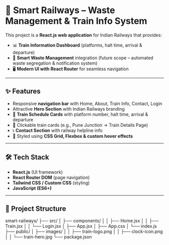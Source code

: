 # 🚆 Smart Railways – Waste Management & Train Info System  

This project is a **React.js web application** for Indian Railways that provides:  
- 📊 **Train Information Dashboard** (platforms, halt time, arrival & departure)  
- 🚮 **Smart Waste Management** integration (future scope – automated waste segregation & notification system)  
- 🖥️ **Modern UI with React Router** for seamless navigation  

---

## ✨ Features
- Responsive **navigation bar** with Home, About, Train Info, Contact, Login  
- Attractive **Hero Section** with Indian Railways branding  
- 📅 **Train Schedule Cards** with platform number, halt time, arrival & departure  
- 🔗 Clickable train cards (e.g., Pune Junction → Train Details Page)  
- 📞 **Contact Section** with railway helpline info  
- 🎨 Styled using **CSS Grid, Flexbox & custom hover effects**  

---

## 🛠️ Tech Stack
- **React.js** (UI framework)  
- **React Router DOM** (page navigation)  
- **Tailwind CSS / Custom CSS** (styling)  
- **JavaScript (ES6+)**  

---

## 📂 Project Structure
smart-railways/
├── src/
│ ├── components/
│ │ ├── Home.jsx
│ │ ├── Train.jsx
│ │ └── Login.jsx
│ ├── App.jsx
│ ├── App.css
│ └── index.js
├── public/
│ ├── images/
│ │ ├── train-logo.png
│ │ ├── clock-icon.png
│ │ └── train-hero.jpg
└── package.json
